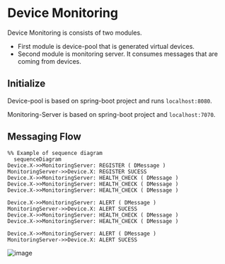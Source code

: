 # Device Monitoring

Device Monitoring is consists of two modules.



- First module is device-pool that is generated virtual devices.
- Second module is monitoring server. It consumes messages that are coming from devices. 

## Initialize

Device-pool is based on spring-boot project and runs `localhost:8080`.

Monitoring-Server is based on spring-boot project and `localhost:7070`.  



## Messaging Flow

```mermaid
%% Example of sequence diagram
  sequenceDiagram
Device.X->>MonitoringServer: REGISTER ( DMessage )
MonitoringServer->>Device.X: REGISTER SUCESS
Device.X->>MonitoringServer: HEALTH_CHECK ( DMessage )
Device.X->>MonitoringServer: HEALTH_CHECK ( DMessage )
Device.X->>MonitoringServer: HEALTH_CHECK ( DMessage )

Device.X->>MonitoringServer: ALERT ( DMessage )
MonitoringServer->>Device.X: ALERT SUCESS
Device.X->>MonitoringServer: HEALTH_CHECK ( DMessage )
Device.X->>MonitoringServer: HEALTH_CHECK ( DMessage )

Device.X->>MonitoringServer: ALERT ( DMessage )
MonitoringServer->>Device.X: ALERT SUCESS
```

![image](https://user-images.githubusercontent.com/32652047/177052290-4560d598-ff49-46b9-9d54-b5e655ed8e48.png)

